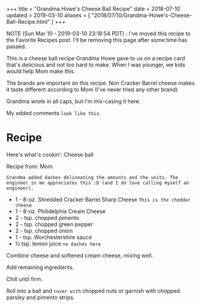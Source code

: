 +++
title = "Grandma Howe's Cheese Ball Recipe"
date = 2018-07-10
updated = 2019-03-10
aliases = [ "2018/07/10/Grandma-Howe's-Cheese-Ball-Recipe.html" ]
+++


NOTE (Sun Mar 10 - 2019-03-10 23:18:54 PDT) : I've moved this recipe to the Favorite Recipes post. I'll be removing this page after some time has passed.

This is a cheese ball recipe Grandma Howe gave to us on a recipe card that's delicious and not too hard to make. When I was younger, we kids would help Mom make this.

The brands are important on this recipe. Non Cracker Barrel cheese makes it taste different according to Mom (I've never tried any other brand)

Grandma wrote in all caps, but I'm mix-casing it here.

My added comments `look like this`.

# Recipe

Here's what's cookin': Cheese ball

Recipe from: Mom

`Grandma added dashes delineating the amounts and the units. The engineer in me
appreciates this :D (and I do love calling myself an engineer).`

- 1 - 8-oz. Shredded Cracker Barrel Sharp Cheese `This is the cheddar cheese`
- 1 - 8-oz. Philidelphia Cream Cheese
- 2 - tsp. chopped pimento
- 2 - tsp. chopped green pepper
- 2 - tsp. chopped onion
- 1 - tsp. Worchestershire sauce
- ½ tsp. lemon juice `no dashes here`

Combine cheese and softened cream cheese, mixing well.

Add remaining ingredients.

Chill until firm.

Roll into a ball and `cover with` chopped nuts or garnish with chopped parsley and pimento strips.
